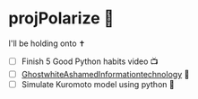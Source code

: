 # projPolarize 🧭
I'll be holding onto ✝️

- [ ] Finish 5 Good Python habits video 📺
- [ ] [GhostwhiteAshamedInformationtechnology](https://replit.com/@eigenscribe/GhostwhiteAshamedInformationtechnology) 🔶 
- [ ] Simulate Kuromoto model using python 🐍
